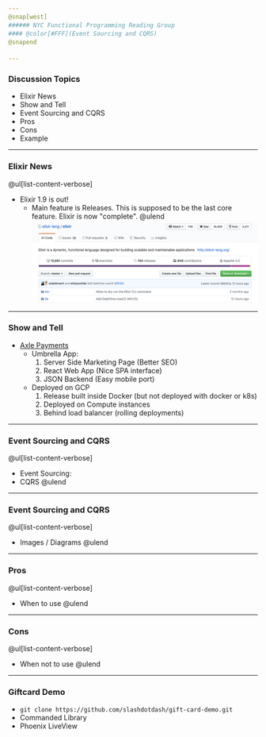 ```yaml
---
@snap[west]
###### NYC Functional Programming Reading Group
#### @color[#FFF](Event Sourcing and CQRS)
@snapend

---
```

### Discussion Topics
- Elixir News
- Show and Tell
- Event Sourcing and CQRS
- Pros
- Cons
- Example

---
### Elixir News
@ul[list-content-verbose]
- Elixir 1.9 is out!
    - Main feature is Releases. This is supposed to be the last core feature. Elixir is now "complete".
@ulend
![Releases](meetup-08/releases.png)

---
### Show and Tell
- [Axle Payments](https://staging.axlepayments.com)
    - Umbrella App:
        1. Server Side Marketing Page (Better SEO)
        2. React Web App (Nice SPA interface)
        3. JSON Backend (Easy mobile port)
    - Deployed on GCP
        1. Release built inside Docker (but not deployed with docker or k8s)
        2. Deployed on Compute instances
        3. Behind load balancer (rolling deployments) 

---
### Event Sourcing and CQRS
@ul[list-content-verbose]
- Event Sourcing:
- CQRS
@ulend

---
### Event Sourcing and CQRS
@ul[list-content-verbose]
- Images / Diagrams
@ulend

---
### Pros 
@ul[list-content-verbose]
- When to use
@ulend

---
### Cons
@ul[list-content-verbose]
- When not to use
@ulend

---
### Giftcard Demo
- `git clone https://github.com/slashdotdash/gift-card-demo.git`
- Commanded Library
- Phoenix LiveView